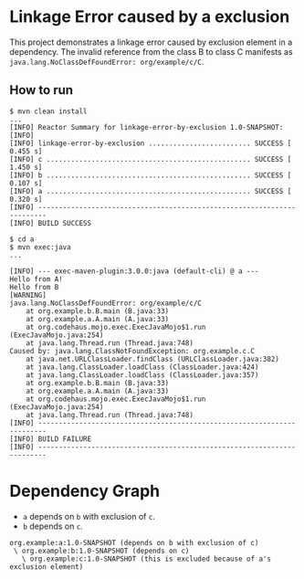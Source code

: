 # Linkage Error caused by a exclusion

This project demonstrates a linkage error caused by exclusion
element in a dependency. The invalid reference from the class B
to class C manifests as `java.lang.NoClassDefFoundError: org/example/c/C`.

## How to run

```
$ mvn clean install
...
[INFO] Reactor Summary for linkage-error-by-exclusion 1.0-SNAPSHOT:
[INFO] 
[INFO] linkage-error-by-exclusion ......................... SUCCESS [  0.455 s]
[INFO] c .................................................. SUCCESS [  1.450 s]
[INFO] b .................................................. SUCCESS [  0.107 s]
[INFO] a .................................................. SUCCESS [  0.320 s]
[INFO] ------------------------------------------------------------------------
[INFO] BUILD SUCCESS
```


```
$ cd a
$ mvn exec:java
...

[INFO] --- exec-maven-plugin:3.0.0:java (default-cli) @ a ---
Hello from A!
Hello from B
[WARNING] 
java.lang.NoClassDefFoundError: org/example/c/C
    at org.example.b.B.main (B.java:33)
    at org.example.a.A.main (A.java:33)
    at org.codehaus.mojo.exec.ExecJavaMojo$1.run (ExecJavaMojo.java:254)
    at java.lang.Thread.run (Thread.java:748)
Caused by: java.lang.ClassNotFoundException: org.example.c.C
    at java.net.URLClassLoader.findClass (URLClassLoader.java:382)
    at java.lang.ClassLoader.loadClass (ClassLoader.java:424)
    at java.lang.ClassLoader.loadClass (ClassLoader.java:357)
    at org.example.b.B.main (B.java:33)
    at org.example.a.A.main (A.java:33)
    at org.codehaus.mojo.exec.ExecJavaMojo$1.run (ExecJavaMojo.java:254)
    at java.lang.Thread.run (Thread.java:748)
[INFO] ------------------------------------------------------------------------
[INFO] BUILD FAILURE
[INFO] ------------------------------------------------------------------------
```

# Dependency Graph

- `a` depends on `b` with exclusion of `c`.
- `b` depends on `c`.

```
org.example:a:1.0-SNAPSHOT (depends on b with exclusion of c)
 \ org.example:b:1.0-SNAPSHOT (depends on c)
   \ org.example:c:1.0-SNAPSHOT (this is excluded because of a's exclusion element) 
```